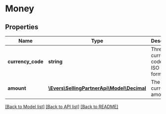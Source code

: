 # Money

## Properties
Name | Type | Description | Notes
------------ | ------------- | ------------- | -------------
**currency_code** | **string** | Three-digit currency code. In ISO 4217 format. | 
**amount** | [**\Evers\SellingPartnerApi\Model\Decimal**](Decimal.md) | The currency amount. | 

[[Back to Model list]](../README.md#documentation-for-models) [[Back to API list]](../README.md#documentation-for-api-endpoints) [[Back to README]](../README.md)


